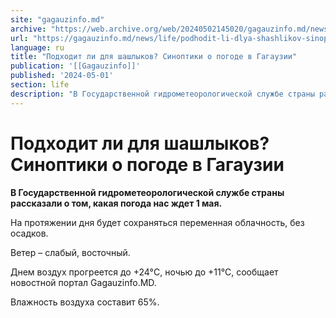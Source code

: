 ```yaml
---
site: "gagauzinfo.md"
archive: "https://web.archive.org/web/20240502145020/gagauzinfo.md/news/life/podhodit-li-dlya-shashlikov-sinoptiki-o-pogode-v-gagauzii"
url: "https://gagauzinfo.md/news/life/podhodit-li-dlya-shashlikov-sinoptiki-o-pogode-v-gagauzii"
language: ru
title: "Подходит ли для шашлыков? Синоптики о погоде в Гагаузии"
publication: '[[Gagauzinfo]]'
published: '2024-05-01'
section: life
description: "В Государственной гидрометеорологической службе страны рассказали о том, какая погода нас ждет 1 мая."
---
```


# Подходит ли для шашлыков? Синоптики о погоде в Гагаузии

**В Государственной гидрометеорологической службе страны рассказали о том, какая погода нас ждет 1 мая.**

На протяжении дня будет сохраняться переменная облачность, без осадков.

Ветер – слабый, восточный.

Днем воздух прогреется до +24°C, ночью до +11°C, сообщает новостной портал Gagauzinfo.MD.

Влажность воздуха составит 65%.